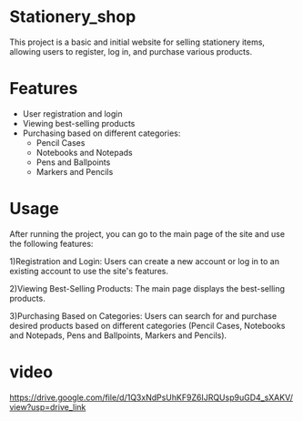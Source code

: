 # Stationery_shop


This project is a basic and initial website for selling stationery items, allowing users to register, log in, and purchase various products.

# Features

- User registration and login
- Viewing best-selling products
- Purchasing based on different categories:
  - Pencil Cases
  - Notebooks and Notepads
  - Pens and Ballpoints
  - Markers and Pencils
# Usage
After running the project, you can go to the main page of the site and use the following features:

1)Registration and Login: Users can create a new account or log in to an existing account to use the site's features.

2)Viewing Best-Selling Products: The main page displays the best-selling products.

3)Purchasing Based on Categories: Users can search for and purchase desired products based on different categories (Pencil Cases, Notebooks and Notepads, Pens and Ballpoints, Markers and Pencils).
# video
https://drive.google.com/file/d/1Q3xNdPsUhKF9Z6IJRQUsp9uGD4_sXAKV/view?usp=drive_link
